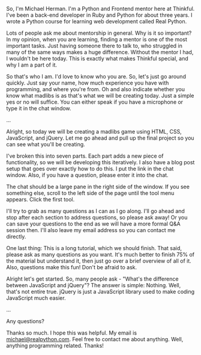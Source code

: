 So, I'm Michael Herman. I'm a Python and Frontend mentor here at Thinkful. I've been a back-end developer in Ruby and Python for about three years. I wrote a Python course for learning web development called Real Python.

Lots of people ask me about mentorship in general. Why is it so important? In my opinion, when you are learning, finding a mentor is one of the most important tasks. Just having someone there to talk to, who struggled in many of the same ways makes a huge difference. Without the mentor I had, I wouldn't be here today. This is exactly what makes Thinkful special, and why I am a part of it.

So that's who I am. I'd love to know who you are. So, let's just go around quickly. Just say your name, how much experience you have with programming, and where you're from. Oh and also indicate whether you know what madlibs is as that's what we will be creating today. Just a simple yes or no will suffice. You can either speak if you have a microphone or type it in the chat window.

...

Alright, so today we will be creating a madlibs game using HTML, CSS, JavaScript, and jQuery. Let me go ahead and pull up the final project so you can see what you'll be creating.

I've broken this into seven parts. Each part adds a new piece of functionality, so we will be developing this iteratively. I also have a blog post setup that goes over exactly how to do this. I put the link in the chat window. Also, if you have a question, please enter it into the chat. 

The chat should be a large pane in the right side of the window. If you see something else, scroll to the left side of the page until the tool menu appears. Click the first tool.

I'll try to grab as many questions as I can as I go along. I'll go ahead and stop after each section to address questions, so please ask away! Or you can save your questions to the end as we will have a more formal Q&A session then. I'll also leave my email address so you can contact me directly.

One last thing: This is a long tutorial, which we should finish. That said, please ask as many questions as you want. It's much better to finish 75% of the material but understand it, then just go over a brief overview of all of it. Also, questions make this fun! Don't be afraid to ask. 

Alright let's get started. So, many people ask - "What's the difference between JavaScript and jQuery"? The answer is simple: Nothing. Well, that's not entire true. jQuery is just a JavaScript library used to make coding JavaScript much easier. 

...

Any questions?

Thanks so much. I hope this was helpful. My email is michael@realpython.com. Feel free to contact me about anything. Well, anything programming related. Thanks!
